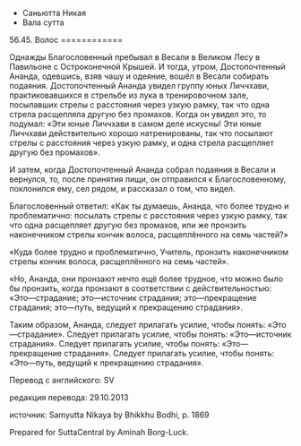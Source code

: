 









* Саньютта Никая
* Вала сутта


56\.45\. Волос
\=\=\=\=\=\=\=\=\=\=\=\=



Однажды Благословенный пребывал в Весали в Великом Лесу в Павильоне с Остроконечной Крышей\. И тогда, утром, Достопочтенный Ананда, одевшись, взяв чашу и одеяние, вошёл в Весали собирать подаяния\. Достопочтенный Ананда увидел группу юных Личчхави, практиковавшихся в стрельбе из лука в тренировочном зале, посылавших стрелы с расстояния через узкую рамку, так что одна стрела расщепляла другую без промахов\. Когда он увидел это, то подумал: «Эти юные Личчхави в самом деле искусны\! Эти юные Личчхави действительно хорошо натренированы, так что посылают стрелы с расстояния через узкую рамку, и одна стрела расщепляет другую без промахов»\.


И затем, когда Достопочтенный Ананда собрал подаяния в Весали и вернулся, то, после принятия пищи, он отправился к Благословенному, поклонился ему, сел рядом, и рассказал о том, что видел\.


Благословенный ответил: «Как ты думаешь, Ананда, что более трудно и проблематично: посылать стрелы с расстояния через узкую рамку, так что одна расщепляет другую без промахов, или же пронзить наконечником стрелы кончик волоса, расщеплённого на семь частей?»


«Куда более трудно и проблематично, Учитель, пронзить наконечником стрелы кончик волоса, расщеплённого на семь частей»\.


«Но, Ананда, они пронзают нечто ещё более трудное, что можно было бы пронзить, когда пронзают в соответствии с действительностью: «Это—страдание; это—источник страдания; это—прекращение страдания; это—путь, ведущий к прекращению страдания»\.


Таким образом, Ананда, следует прилагать усилие, чтобы понять: «Это—страдание»\. Следует прилагать усилие, чтобы понять: «Это—источник страдания»\. Следует прилагать усилие, чтобы понять: «Это—прекращение страдания»\. Следует прилагать усилие, чтобы понять: «Это—путь, ведущий к прекращению страдания»\.



Перевод с английского: SV


редакция перевода: 29\.10\.2013


источник: Samyutta Nikaya by Bhikkhu Bodhi, p\. 1869


Prepared for SuttaCentral by Aminah Borg\-Luck\.






